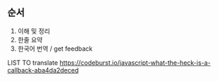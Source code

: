 ## 순서
1. 이해 및 정리
2. 한줄 요약
3. 한국어 번역 / get feedback


LIST TO translate
https://codeburst.io/javascript-what-the-heck-is-a-callback-aba4da2deced